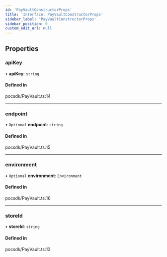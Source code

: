 ```yaml
---
id: 'PayVaultConstructorProps'
title: 'Interface: PayVaultConstructorProps'
sidebar_label: 'PayVaultConstructorProps'
sidebar_position: 0
custom_edit_url: null
---
```


## Properties

### apiKey

• **apiKey**: `string`

#### Defined in

pocsdk/PayVault.ts:14

---

### endpoint

• `Optional` **endpoint**: `string`

#### Defined in

pocsdk/PayVault.ts:15

---

### environment

• `Optional` **environment**: `Environment`

#### Defined in

pocsdk/PayVault.ts:16

---

### storeId

• **storeId**: `string`

#### Defined in

pocsdk/PayVault.ts:13

